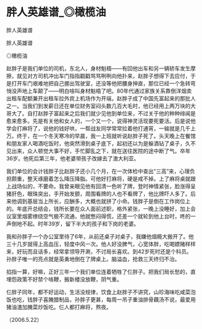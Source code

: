 # 胖人英雄谱_◎橄榄油

胖人英雄谱

胖人英雄谱

◎橄榄油

赵胖子是我们单位的司机，东北人，身材魁梧——有回他出车和另一辆轿车发生摩擦，就见对方司机冲出车门指指戳戳骂骂咧咧向他扑来，赵胖子想得下去应付，于是打开车门艰难地把自己挪出驾驶室，还没等他把腰身抻直，那位已经一个急转弯悄没声地上车颠了——明白啥叫身材魁梧了吧。80年代通过家族关系靠倒洋烟卖出租车配额兼开出租车拉外宾上机场作为开端，赵胖子成了中国先富起来的那批人之一。当我们到发薪日还在单位财务室闷头数几百大毛时，他已经用上两万块的大哥大了。自打赵胖子富起来之后我们就少见他到单位来，不过关于他的种种绯闻是愈来愈多。先是有关他和女人的，一个又一个，说得神灵活现要死要活。后是说他学会打麻将了，说他的钱好哄，一帮战友同学常常拉着他打通宵，一输就是几千上万。终于，在一个冬天寒冷的早晨，我一上班就听说赵胖子死了。头天晚上在餐馆和朋友家人喝酒吃饭时，他突然滑到桌子底下，起初还以为是躲酒钻了桌子，久不见出来，众人顿觉大事不好，手忙脚乱之下，就在送往医院的途中断了气。卒年36岁。他死后第三年，他老婆带孩子改嫁去了澳大利亚。

我们单位的会计钱胖子比赵胖子还小几个月，在一次体检中查出“三高”来，心理负担颇重，整天琢磨着怎么降压降脂。可他好打麻将，硬是戒不掉。上了麻将桌就跟上战场似的，不要命。我曾亲眼见他有回清一色听了牌，登时神情紧张，脸涨得呈猪肝色，眼珠突出，手开始发颤，周围看牌的人也不看牌了，他比牌吓人多了。后来他调到基层当上所长，应酬多，大概也就拼了小命。钱胖子是倒在工作岗位上的。年底开总结会，钱所长要在众人面前述职，格外紧张，一晚上没睡好，加上会议室里烟雾缭绕空气极不流通，他就憋闷得慌，还差一个就轮到他上台时，咚的一声倒地不起。时年39岁，留下半大的孩子和下岗的老婆。

我和孙胖子一个办公室里待了6年，从前还桌子对桌子，我嫌他烟瘾大搬开了。他三十几岁就得上高血压，轻度中风一次。他人好没脾气，心宽体胖，吃喝嫖赌样样来，好玩而且话多，经常拿领导开涮，不讨局长喜欢。到42岁死时还是个科员。孙胖子唯一的亮点就是英勇地倒在了牌桌上。脑溢血，抢救三天终归不治。

掐指一算，好嘛，正好三年一个我们单位连着牺牲了仨胖子。把我们局长愁的，直埋怨政策不好禁个啥鞭，搬新楼没放鞭，阴气重。

仨胖子同年，都不好运动，生活没规律，饮食上赵胖子不讲究，山珍海味吃咸菜泡饭也吃，钱胖子喜腌腊制品，孙胖子更甚，每周一吊子重油排骨藕汤不说，最爱用猪油渣加腌菜炒饭吃。仨人都打麻将，熬夜。

（2006.5.22）
